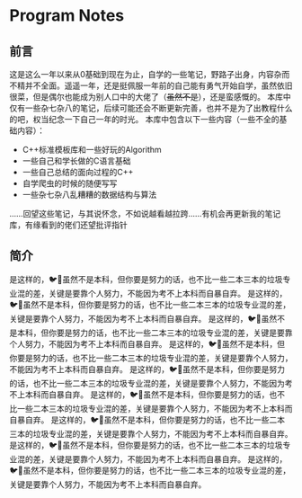 # Program Notes
## 前言

这是这么一年以来从0基础到现在为止，自学的一些笔记，野路子出身，内容杂而不精并不全面。遥遥一年，还是挺佩服一年前的自己能有勇气开始自学，虽然依旧很菜，但是偶尔也能成为别人口中的大佬了（~~虽然不是~~），还是蛮感慨的。
本库中仅有一些杂七杂八的笔记，后续可能还会不断更新完善，也并不是为了出教程什么的吧，权当纪念一下自己一年的时光。
本库中包含以下一些内容（一些不全的基础内容）：
* C++标准模板库和一些好玩的Algorithm
* 一些自己和学长做的C语言基础
* 一些自己总结的面向过程的C++
* 自学爬虫的时候的随便写写
* 一些杂七杂八乱糟糟的数据结构与算法

……回望这些笔记，与其说怀念，不如说越看越拉跨……有机会再更新我的笔记库，有缘看到的佬们还望批评指针

## 简介

是这样的，🐦🧱虽然不是本科，但你要是努力的话，也不比一些二本三本的垃圾专业混的差，关键是要靠个人努力，不能因为考不上本科而自暴自弃。 是这样的，🐦🧱虽然不是本科，但你要是努力的话，也不比一些二本三本的垃圾专业混的差，关键是要靠个人努力，不能因为考不上本科而自暴自弃。 是这样的，🐦🧱虽然不是本科，但你要是努力的话，也不比一些二本三本的垃圾专业混的差，关键是要靠个人努力，不能因为考不上本科而自暴自弃。 是这样的，🐦🧱虽然不是本科，但你要是努力的话，也不比一些二本三本的垃圾专业混的差，关键是要靠个人努力，不能因为考不上本科而自暴自弃。 是这样的，🐦🧱虽然不是本科，但你要是努力的话，也不比一些二本三本的垃圾专业混的差，关键是要靠个人努力，不能因为考不上本科而自暴自弃。 是这样的，🐦🧱虽然不是本科，但你要是努力的话，也不比一些二本三本的垃圾专业混的差，关键是要靠个人努力，不能因为考不上本科而自暴自弃。 是这样的，🐦🧱虽然不是本科，但你要是努力的话，也不比一些二本三本的垃圾专业混的差，关键是要靠个人努力，不能因为考不上本科而自暴自弃。 是这样的，🐦🧱虽然不是本科，但你要是努力的话，也不比一些二本三本的垃圾专业混的差，关键是要靠个人努力，不能因为考不上本科而自暴自弃。 是这样的，🐦🧱虽然不是本科，但你要是努力的话，也不比一些二本三本的垃圾专业混的差，关键是要靠个人努力，不能因为考不上本科而自暴自弃。
